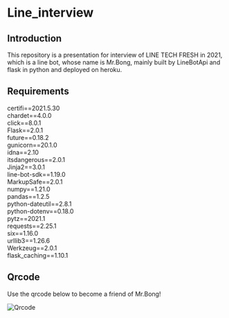 # Line_interview
## Introduction
This repository is a presentation for interview of LINE TECH FRESH in 2021, which is a line bot, whose name is Mr.Bong, mainly built by LineBotApi and flask in python and deployed on heroku.

## Requirements
certifi==2021.5.30  
chardet==4.0.0  
click==8.0.1  
Flask==2.0.1  
future==0.18.2  
gunicorn==20.1.0  
idna==2.10  
itsdangerous==2.0.1  
Jinja2==3.0.1  
line-bot-sdk==1.19.0  
MarkupSafe==2.0.1  
numpy==1.21.0  
pandas==1.2.5  
python-dateutil==2.8.1  
python-dotenv==0.18.0  
pytz==2021.1  
requests==2.25.1  
six==1.16.0  
urllib3==1.26.6  
Werkzeug==2.0.1  
flask_caching==1.10.1  

## Qrcode
Use the qrcode below to become a friend of Mr.Bong!  


![Qrcode](https://user-images.githubusercontent.com/55230684/126868156-350aacf7-3182-4fc8-a0fa-f5dda515a30e.png)
